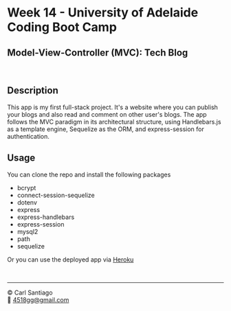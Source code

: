 # Week 14 - University of Adelaide Coding Boot Camp

## Model-View-Controller (MVC): Tech Blog

<br/>

## Description

This app is my first full-stack project. It's a website where you can publish your blogs and also read and comment on other user's blogs.
The app follows the MVC paradigm in its architectural structure, using Handlebars.js as a template engine, Sequelize as the ORM, and express-session for authentication.

## Usage

You can clone the repo and install the following packages

- bcrypt
- connect-session-sequelize
- dotenv
- express
- express-handlebars
- express-session
- mysql2
- path
- sequelize

Or you can use the deployed app via [Heroku](https://tech-blog-carlsantiago.herokuapp.com/)

<br/>

---

© Carl Santiago\
📧 4518gg@gmail.com
